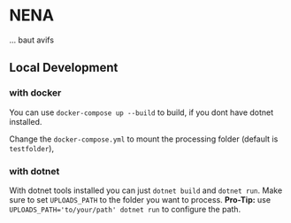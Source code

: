 # NENA
... baut avifs

## Local Development
### with docker
You can use `docker-compose up --build` to build, if you dont have dotnet installed. 

Change the `docker-compose.yml` to mount the processing folder (default is `testfolder`),

### with dotnet
With dotnet tools installed you can just `dotnet build` and `dotnet run`. Make sure to set `UPLOADS_PATH` 
to the folder you want to process. 
**Pro-Tip:** use `UPLOADS_PATH='to/your/path' dotnet run` to configure the path.